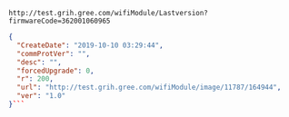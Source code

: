 `http://test.grih.gree.com/wifiModule/Lastversion?firmwareCode=362001060965`

```json
{
  "CreateDate": "2019-10-10 03:29:44",
  "commProtVer": "",
  "desc": "",
  "forcedUpgrade": 0,
  "r": 200,
  "url": "http://test.grih.gree.com/wifiModule/image/11787/164944",
  "ver": "1.0"
}```